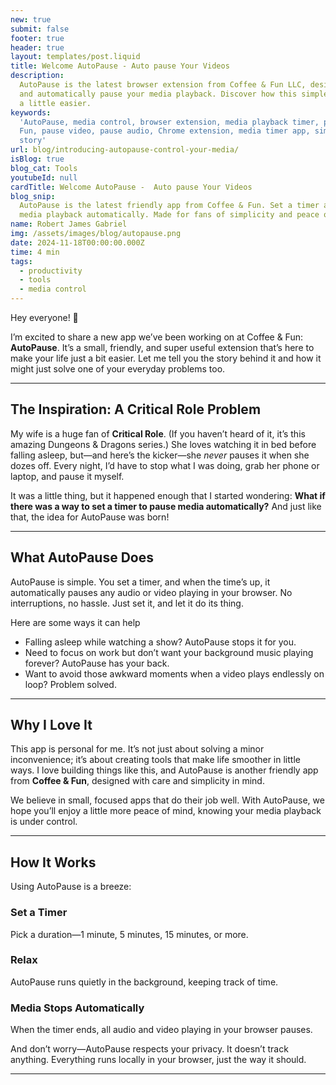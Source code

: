 ```yaml
---
new: true
submit: false
footer: true
header: true
layout: templates/post.liquid
title: Welcome AutoPause - Auto pause Your Videos
description:
  AutoPause is the latest browser extension from Coffee & Fun LLC, designed to let you set a timer
  and automatically pause your media playback. Discover how this simple extension can make your life
  a little easier.
keywords:
  'AutoPause, media control, browser extension, media playback timer, productivity tools, Coffee &
  Fun, pause video, pause audio, Chrome extension, media timer app, simple extensions, personal
  story'
url: blog/introducing-autopause-control-your-media/
isBlog: true
blog_cat: Tools
youtubeId: null
cardTitle: Welcome AutoPause -  Auto pause Your Videos
blog_snip:
  AutoPause is the latest friendly app from Coffee & Fun. Set a timer and let AutoPause handle your
  media playback automatically. Made for fans of simplicity and peace of mind.
name: Robert James Gabriel
img: /assets/images/blog/autopause.png
date: 2024-11-18T00:00:00.000Z
time: 4 min
tags:
  - productivity
  - tools
  - media control
---
```


Hey everyone! 👋

I’m excited to share a new app we’ve been working on at Coffee & Fun: **AutoPause**. It’s a small,
friendly, and super useful extension that’s here to make your life just a bit easier. Let me tell
you the story behind it and how it might just solve one of your everyday problems too.

---

## The Inspiration: A Critical Role Problem

My wife is a huge fan of **Critical Role**. (If you haven’t heard of it, it’s this amazing Dungeons
& Dragons series.) She loves watching it in bed before falling asleep, but—and here’s the kicker—she
_never_ pauses it when she dozes off. Every night, I’d have to stop what I was doing, grab her phone
or laptop, and pause it myself.

It was a little thing, but it happened enough that I started wondering: **What if there was a way to
set a timer to pause media automatically?** And just like that, the idea for AutoPause was born!

---

## What AutoPause Does

AutoPause is simple. You set a timer, and when the time’s up, it automatically pauses any audio or
video playing in your browser. No interruptions, no hassle. Just set it, and let it do its thing.

Here are some ways it can help

- Falling asleep while watching a show? AutoPause stops it for you.
- Need to focus on work but don’t want your background music playing forever? AutoPause has your
  back.
- Want to avoid those awkward moments when a video plays endlessly on loop? Problem solved.

---

## Why I Love It

This app is personal for me. It’s not just about solving a minor inconvenience; it’s about creating
tools that make life smoother in little ways. I love building things like this, and AutoPause is
another friendly app from **Coffee & Fun**, designed with care and simplicity in mind.

We believe in small, focused apps that do their job well. With AutoPause, we hope you’ll enjoy a
little more peace of mind, knowing your media playback is under control.

---

## How It Works

Using AutoPause is a breeze:

### **Set a Timer**

Pick a duration—1 minute, 5 minutes, 15 minutes, or more.

### **Relax**

AutoPause runs quietly in the background, keeping track of time.

### **Media Stops Automatically**

When the timer ends, all audio and video playing in your browser pauses.

And don’t worry—AutoPause respects your privacy. It doesn’t track anything. Everything runs locally
in your browser, just the way it should.

---
